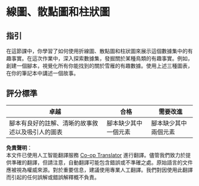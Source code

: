 <!--
CO_OP_TRANSLATOR_METADATA:
{
  "original_hash": "0ea21b6513df5ade7419c6b7d65f10b1",
  "translation_date": "2025-08-24T13:56:10+00:00",
  "source_file": "3-Data-Visualization/R/09-visualization-quantities/assignment.md",
  "language_code": "hk"
}
-->
# 線圖、散點圖和柱狀圖

## 指引

在這節課中，你學習了如何使用折線圖、散點圖和柱狀圖來展示這個數據集中的有趣事實。在這次作業中，深入探索數據集，發掘關於某種鳥類的有趣事實。例如，創建一個腳本，視覺化所有你能找到的關於雪雁的有趣數據。使用上述三種圖表，在你的筆記本中講述一個故事。

## 評分標準

卓越 | 合格 | 需要改進
--- | --- | -- |
腳本有良好的註解、清晰的故事敘述以及吸引人的圖表 | 腳本缺少其中一個元素 | 腳本缺少其中兩個元素

**免責聲明**：  
本文件已使用人工智能翻譯服務 [Co-op Translator](https://github.com/Azure/co-op-translator) 進行翻譯。儘管我們致力於提供準確的翻譯，但請注意，自動翻譯可能包含錯誤或不準確之處。原始語言的文件應被視為權威來源。對於重要信息，建議使用專業人工翻譯。我們對因使用此翻譯而引起的任何誤解或錯誤解釋概不負責。